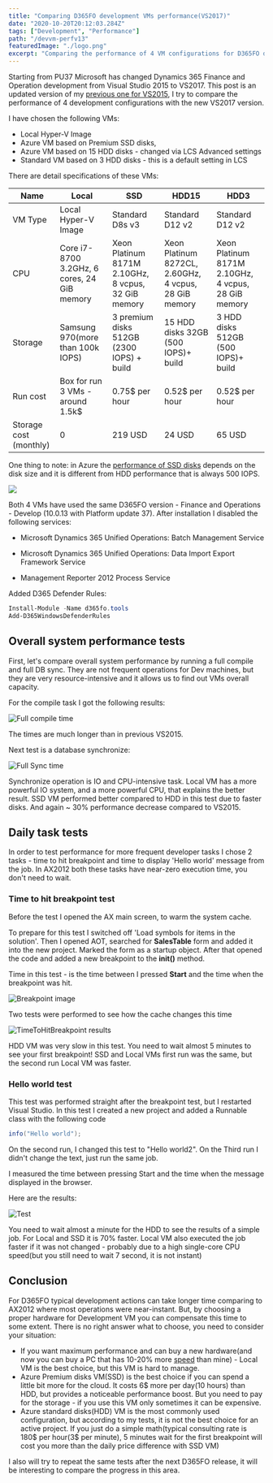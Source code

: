 ```yaml
---
title: "Comparing D365FO development VMs performance(VS2017)"
date: "2020-10-20T20:12:03.284Z"
tags: ["Development", "Performance"]
path: "/devvm-perfv13"
featuredImage: "./logo.png"
excerpt: "Comparing the performance of 4 VM configurations for D365FO development with Visual studio 2017"
---
```


Starting from PU37 Microsoft has changed Dynamics 365 Finance and Operation development from Visual Studio 2015 to VS2017. This post is an updated version of my [previous one for VS2015](https://denistrunin.com/devvm-perfv10/), I try to compare the performance of 4 development configurations with the new VS2017 version.

I have chosen the following VMs: 

- Local Hyper-V Image
- Azure VM based on Premium SSD disks, 
- Azure VM based on 15 HDD disks - changed via LCS Advanced settings
- Standard VM based on 3 HDD disks - this is a default setting in LCS 

There are detail specifications of these VMs:

| Name                   | Local                                       | SSD                                                 | HDD15                                                 | HDD3                                                |
| ---------------------- | ------------------------------------------- | --------------------------------------------------- | ----------------------------------------------------- | --------------------------------------------------- |
| VM Type                | Local Hyper-V Image                         | Standard D8s v3                                     | Standard D12 v2                                       | Standard D12 v2                                     |
| CPU                    | Core i7-8700 3.2GHz, 6 cores, 24 GiB memory | Xeon Platinum 8171M 2.10GHz, 8 vcpus, 32 GiB memory | Xeon Platinum 8272CL, 2.60GHz, 4 vcpus, 28 GiB memory | Xeon Platinum 8171M 2.10GHz, 4 vcpus, 28 GiB memory |
| Storage                | Samsung 970(more than 100k IOPS)            | 3 premium disks 512GB (2300 IOPS) + build           | 15 HDD disks 32GB (500 IOPS)+ build                   | 3 HDD disks 512GB (500 IOPS)+ build                 |
| Run cost               | Box for run 3 VMs - around 1.5k$            | 0.75$ per hour                                      | 0.52$ per hour                                        | 0.52$ per hour                                      |
| Storage cost (monthly) | 0                                           | 219 USD                                             | 24 USD                                                | 65 USD                                              |

One thing to note: in Azure the [performance of SSD disks](https://docs.microsoft.com/en-us/azure/virtual-machines/disks-types#disk-size-1) depends on the disk size and it is different from HDD performance that is always 500 IOPS.

![](DiskSpeedSSD.png)


Both 4 VMs have used the same D365FO version - Finance and Operations - Develop (10.0.13 with Platform update 37). After installation I disabled the following services:

- Microsoft Dynamics 365 Unified Operations: Batch Management Service

- Microsoft Dynamics 365 Unified Operations: Data Import Export Framework Service

- Management Reporter 2012 Process Service

Added D365 Defender Rules:

```powershell
Install-Module -Name d365fo.tools
Add-D365WindowsDefenderRules
```

## Overall system performance tests

First, let's compare overall system performance by running a full compile and full DB sync. They are not frequent operations for Dev machines, but they are very resource-intensive and it allows us to find out VMs overall capacity.

For the compile task I got the following results:

![Full compile time](FullCompileTime.png)

The times are much longer than in previous VS2015.

Next test is a database synchronize:

![Full Sync time](FullSyncTime.png)

Synchronize operation is IO and CPU-intensive task. Local VM has a more powerful IO system, and a more powerful CPU, that explains the better result. SSD VM performed better compared to HDD in this test due to faster disks. And again ~ 30% performance decrease compared to VS2015.

## Daily task tests

In order to test performance for more frequent developer tasks I chose 2 tasks - time to hit breakpoint and time to display 'Hello world' message from the job. In AX2012 both these tasks have near-zero execution time, you don't need to wait.

### Time to hit breakpoint test

Before the test I opened the AX main screen, to warm the system cache.

To prepare for this test I switched off 'Load symbols for items in the solution'. Then I opened AOT, searched for **SalesTable** form and added it into the new project. Marked the form as a startup object. After that opened the code and added a new breakpoint to the **init()** method.

Time in this test - is the time between I pressed **Start** and the time when the breakpoint was hit.

![Breakpoint image](HitTheBreakpoint.jpg)

Two tests were performed to see how the cache changes this time

![TimeToHitBreakpoint results](TimeToHitBreakpoint.png)

HDD VM was very slow in this test. You need to wait almost 5 minutes to see your first breakpoint! SSD and Local VMs first run was the same, but the second run Local VM was faster.

### Hello world test

This test was performed straight after the breakpoint test, but I restarted Visual Studio. In this test I created a new project and added a Runnable class with the following code

```csharp
info("Hello world");  
```

On the second run, I changed this test to "Hello world2". On the Third run I didn't change the text, just run the same job.

I measured the time between pressing Start and the time when the message displayed in the browser. 

Here are the results:

![Test](HelloWorldTest.png)

You need to wait almost a minute for the HDD to see the results of a simple job. For Local and SSD it is 70% faster. Local VM also executed the job faster if it was not changed - probably due to a high single-core CPU speed(but you still need to wait 7 second, it is not instant)

## Conclusion

For D365FO typical development actions can take longer time comparing to AX2012 where most operations were near-instant. But, by choosing a proper hardware for Development VM you can compensate this time to some extent. There is no right answer what to choose, you need to consider your situation:

- If you want maximum performance and can buy a new hardware(and now you can buy a PC that has 10-20% more [speed](https://www.cpubenchmark.net/singleThread.html) than mine) - Local VM is the best choice, but this VM is hard to manage.
- Azure Premium disks VM(SSD) is the best choice if you can spend a little bit more for the cloud. It costs 6$ more per day(10 hours) than HDD, but provides a noticeable performance boost. But you need to pay for the storage - if you use this VM only sometimes it can be expensive.
- Azure standard disks(HDD) VM is the most commonly used configuration, but according to my tests, it is not the best choice for an active project. If you just do a simple math(typical consulting rate is 180$ per hour(3$ per minute), 5 minutes wait for the first breakpoint will cost you more than the daily price difference with SSD VM)

I also will try to repeat the same tests after the next D365FO release, it will be interesting to compare the progress in this area.
